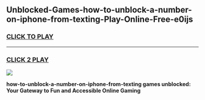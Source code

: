 
## Unblocked-Games-how-to-unblock-a-number-on-iphone-from-texting-Play-Online-Free-e0ijs
<h3>
<a href="https://premium76.site?title=how-to-unblock-a-number-on-iphone-from-texting&ref=26A">CLICK TO PLAY</a></h3>
<hr>

<h3>
<a href="https://premium76.site?title=how-to-unblock-a-number-on-iphone-from-texting&ref=26A">CLICK 2 PLAY</a>
  
</h3>

<a href="https://premium76.site?title=how-to-unblock-a-number-on-iphone-from-texting&ref=26A"><img src="https://clearcache.store/games.png"></a>


**how-to-unblock-a-number-on-iphone-from-texting games unblocked: Your Gateway to Fun and Accessible Online Gaming**
